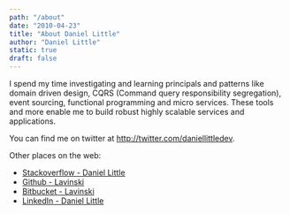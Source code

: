 ```yaml
---
path: "/about"
date: "2010-04-23"
title: "About Daniel Little"
author: "Daniel Little"
static: true
draft: false
---
```


I spend my time investigating and learning principals and patterns like domain driven design, CQRS (Command query responsibility segregation), event sourcing, functional programming and micro services. These tools and more enable me to build robust highly scalable services and applications.

You can find me on twitter at http://twitter.com/daniellittledev.

Other places on the web:

- [Stackoverflow - Daniel Little](http://stackoverflow.com/users/200442/daniel-little)
- [Github - Lavinski](https://github.com/Lavinski)
- [Bitbucket - Lavinski](https://bitbucket.org/Lavinski)
- [LinkedIn - Daniel Little](http://www.linkedin.com/in/daniellittle)